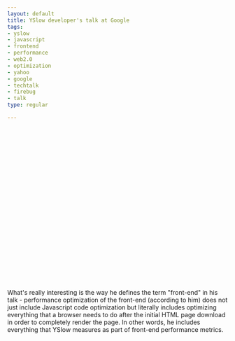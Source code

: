 ```yaml
--- 
layout: default
title: YSlow developer's talk at Google
tags: 
- yslow
- javascript
- frontend
- performance
- web2.0
- optimization
- yahoo
- google
- techtalk
- firebug
- talk
type: regular

---
```

<p><object width="425" height="355"><param name="movie" value="http://www.youtube.com/v/BTHvs3V8DBA&rel=1"></param><param name="wmode" value="transparent"></param><embed src="http://www.youtube.com/v/BTHvs3V8DBA&rel=1" type="application/x-shockwave-flash" wmode="transparent" width="425" height="355"></embed></object></p>

<p>
What's really interesting is the way he defines the term "front-end" in his talk - performance optimization of the front-end (according to him) does not just include Javascript code optimization but literally includes optimizing everything that a browser needs to do after the initial HTML page download in order to completely render the page. In other words, he includes everything that YSlow measures as part of front-end performance metrics.
</p>
